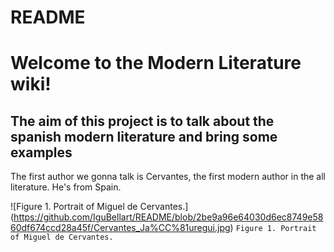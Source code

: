 # README
# Welcome to the Modern Literature wiki!
## The aim of this project is to talk about the spanish modern literature and bring some examples

The first author we gonna talk is Cervantes, the first modern author in the all literature. He's from Spain.

![Figure 1. Portrait of Miguel de Cervantes.] (https://github.com/IguBellart/README/blob/2be9a96e64030d6ec8749e5860df674ccd28a45f/Cervantes_Ja%CC%81uregui.jpg)
`Figure 1. Portrait of Miguel de Cervantes.`
